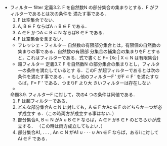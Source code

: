 - フィルター filter
    定義3.2. F を自然数N の部分集合の集まりとする．F がフィルターであるとは次の条件を
    満たす事である．
    1. F は空集合でない．
    2. A, B ∈ F ならばA ∩ B ∈ F である．
    3. A ∈ F かつA ⊂ B ⊂ N ならばB ∈ F である．
    4. F は空集合を含まない．
    - フレッシェ・フィルター
        自然数の有限部分集合とは，有限個の自然数の集まりの事である．自然数の有限部
        分集合の補集合の集まりをF とすると，これはフィルターである．式で書くと
        F= {Xc | X ⊂ N は有限集合}
    - 超フィルター
        定義3.7. F を自然数N の部分集合の集まりとし，フィルターの条件を満たしているとす
        る．このF が超フィルターであるとは次の条件を満たす事である．
        • もし他のフィルターF ′ がF ⊂ F ′ を満たすならば，F= F ′ である．つまりF より大
        きいフィルターは存在しない
    - 
    命題3.9. フィルターF に対して，次の4 つの条件は同値である．
    1. F は超フィルターである．
    2. どんな部分集合A ⊂ N に対しても，A ∈ F かAc ∈ F のどちらか一つが必ず成立す
    る．（この時両方が成立する事はない．）
    3. 部分集合A, B ⊂ N がA ∪ B ∈ F ならば，A ∈ F かB ∈ F のどちらかが成立する．
    （この時は両方成立してもよい．）
    4. 部分集合A1, . . . , An ⊂ N がA1 ∪ · · · ∪ An ∈ F ならば，あるi に対してAi ∈ F である．